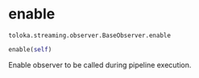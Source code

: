 # enable
`toloka.streaming.observer.BaseObserver.enable`

```python
enable(self)
```

Enable observer to be called during pipeline execution.

